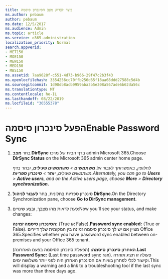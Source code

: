 ```yaml
---
title: כיצד לבדוק מצב הסינכרון סיסמה
ms.author: pebaum
author: pebaum
ms.date: 12/5/2017
ms.audience: Admin
ms.topic: article
ms.service: o365-administration
localization_priority: Normal
search.appverid:
- MET150
- MOE150
- MEW150
- MED150
- MBS150
ms.assetid: 7aa9628f-c551-4d73-b966-29f47c2b3f43
ms.openlocfilehash: 3354256cc70ffb256d65f18aa68ddd27588c5d4b
ms.sourcegitcommit: 1d98db8acb9959aba3b5e308a567ade6b62da56c
ms.translationtype: MT
ms.contentlocale: he-IL
ms.lasthandoff: 08/22/2019
ms.locfileid: "36555378"
---
```

# <a name="enable-password-sync"></a><span data-ttu-id="c61f0-102">הפעל סינכרון סיסמה</span><span class="sxs-lookup"><span data-stu-id="c61f0-102">Enable Password Sync</span></span>

1.  <span data-ttu-id="c61f0-103">בחר **מצב DirSync** בדף הבית של מרכז admin Microsoft 365.</span><span class="sxs-lookup"><span data-stu-id="c61f0-103">Choose **DirSync Status** on the Microsoft 365 admin center home page.</span></span> 
    
     <span data-ttu-id="c61f0-104">*לחלופין, באפשרותך לעבור אל **משתמשים** \> **משתמשים פעילים**, ובחר בדף משתמשים פעילים, **יותר** \> **סינכרון ספריות.***</span><span class="sxs-lookup"><span data-stu-id="c61f0-104">*Alternately, you can go to **Users** \> **Active users**, and on the Active users page, choose **More** \> **Directory synchronization.***</span></span> 
    
2. <span data-ttu-id="c61f0-105">סינכרון ספריות בחלונית, בחר **לעבור לניהול DirSync**.</span><span class="sxs-lookup"><span data-stu-id="c61f0-105">On the Directory Synchronization pane, choose **Go to DirSync management**.</span></span> 
    
3. <span data-ttu-id="c61f0-106">כעת לראות מהו מצבך, ובצע שינויים:</span><span class="sxs-lookup"><span data-stu-id="c61f0-106">Now you'll see your status, and make changes:</span></span>
    
    <span data-ttu-id="c61f0-107">**הסינכרון סיסמה זמינה:** (True או False).</span><span class="sxs-lookup"><span data-stu-id="c61f0-107">**Password sync enabled:** (True or False).</span></span> <span data-ttu-id="c61f0-108">מציין אם יש לך סינכרון סיסמה זמינה בין המקומית שלך דיירים Office 365.</span><span class="sxs-lookup"><span data-stu-id="c61f0-108">Specifies whether you have password sync enabled between on-premises and your Office 365 tenant.</span></span> 
    
    <span data-ttu-id="c61f0-109">**האחרון סינכרון סיסמה:** (הפעלת סינכרון הסיסמה בפעם האחרונה).</span><span class="sxs-lookup"><span data-stu-id="c61f0-109">**Last Password Sync:** (Last time password sync ran).</span></span> <span data-ttu-id="c61f0-110">פעולה זו תציג אזהרה וקישור לכלי לפתרון בעיות אם הסינכרון האחרון היה לפני יותר משלושה ימים.</span><span class="sxs-lookup"><span data-stu-id="c61f0-110">This will display a warning and a link to a troubleshooting tool if the last sync was more than three days ago.</span></span> 
    

